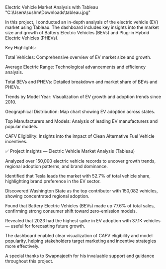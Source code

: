 Electric Vehicle Market Analysis with Tableau
"C:\Users\sushm\Downloads\tableau.jpg"

In this project, I conducted an in-depth analysis of the electric vehicle (EV) market using Tableau. The dashboard includes key insights into the market size and growth of Battery Electric Vehicles (BEVs) and Plug-in Hybrid Electric Vehicles (PHEVs).

Key Highlights:

Total Vehicles: Comprehensive overview of EV market size and growth.

Average Electric Range: Technological advancements and efficiency analysis.

Total BEVs and PHEVs: Detailed breakdown and market share of BEVs and PHEVs.

Trends by Model Year: Visualization of EV growth and adoption trends since 2010.

Geographical Distribution: Map chart showing EV adoption across states.

Top Manufacturers and Models: Analysis of leading EV manufacturers and popular models.

CAFV Eligibility: Insights into the impact of Clean Alternative Fuel Vehicle incentives.

✅ Project Insights — Electric Vehicle Market Analysis (Tableau)

Analyzed over 150,000 electric vehicle records to uncover growth trends, regional adoption patterns, and brand dominance.

Identified that Tesla leads the market with 52.7% of total vehicle share, highlighting brand preference in the EV sector.

Discovered Washington State as the top contributor with 150,082 vehicles, showing concentrated regional adoption.

Found that Battery Electric Vehicles (BEVs) made up 77.6% of total sales, confirming strong consumer shift toward zero-emission models.

Revealed that 2023 had the highest spike in EV adoption with 37.1K vehicles — useful for forecasting future growth.

The dashboard enabled clear visualization of CAFV eligibility and model popularity, helping stakeholders target marketing and incentive strategies more effectively.



A special thanks to Swapnajeeth for his invaluable support and guidance throughout this project.
